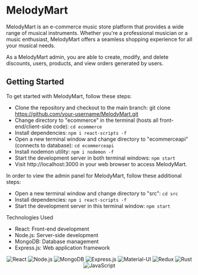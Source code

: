 # MelodyMart

MelodyMart is an e-commerce music store platform that provides a wide range of musical instruments. Whether you're a professional musician or a music enthusiast, MelodyMart offers a seamless shopping experience for all your musical needs.

As a MelodyMart admin, you are able to create, modify, and delete discounts, users, products, and view orders generated by users.

<h2>Getting Started</h2>

To get started with MelodyMart, follow these steps:
- Clone the repository and checkout to the main branch: git clone https://github.com/your-username/MelodyMart.git
- Change directory to "ecommerce" in the terminal (hosts all front-end/client-side code): `cd ecommerce`
- Install dependencies:  `npm i react-scripts -f`
- Open a new terminal window and change directory to "ecommerceapi" (connects to database): `cd ecommerceapi`
- Install nodemon utility: `npm i nodemon -f`
- Start the development server in both terminal windows: `npm start`
- Visit http://localhost:3000 in your web browser to access MelodyMart.

In order to view the admin panel for MelodyMart, follow these additional steps:
- Open a new terminal window and change directory to "src": `cd src`
- Install dependencies: `npm i react-scripts -f`
- Start the development server in this terminal window: `npm start`

Technologies Used
- React: Front-end development
- Node.js: Server-side development
- MongoDB: Database management
- Express.js: Web application framework

<p align = "center">
<img alt="React" src="https://img.shields.io/badge/React-20232A?style=for-the-badge&logo=react&logoColor=61DAFB" />
<img alt="Node.js" src="https://img.shields.io/badge/Node.js-43853D?style=for-the-badge&logo=node.js&logoColor=white" />
<img alt="MongoDB" src="https://img.shields.io/badge/MongoDB-4EA94B?style=for-the-badge&logo=mongodb&logoColor=white" />
<img alt="Express.js" src="https://img.shields.io/badge/Express.js-404D59?style=for-the-badge" />
<img alt="Material-UI" src="https://img.shields.io/badge/Material--UI-0081CB?style=for-the-badge&logo=material-ui&logoColor=white" />
<img alt="Redux" src="https://img.shields.io/badge/Redux-593D88?style=for-the-badge&logo=redux&logoColor=white" />
<img alt="Rust" src="https://img.shields.io/badge/Rust-000000?style=for-the-badge&logo=rust&logoColor=white" />
<img alt="JavaScript" src= "https://img.shields.io/badge/JavaScript-323330?style=for-the-badge&logo=javascript&logoColor=F7DF1E" />
</p>
